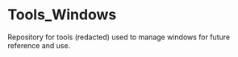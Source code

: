 # Tools_Windows

Repository for tools (redacted) used to manage windows for future reference and use.